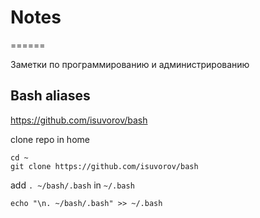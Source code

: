 # Notes
======

Заметки по программированию и администрированию


## Bash aliases
https://github.com/isuvorov/bash

clone repo in home
```
cd ~
git clone https://github.com/isuvorov/bash
```

add `. ~/bash/.bash` in `~/.bash`

```
echo "\n. ~/bash/.bash" >> ~/.bash
```

